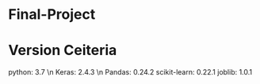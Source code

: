 # Final-Project

# Version Ceiteria
python: 3.7 \n
Keras: 2.4.3 \n
Pandas: 0.24.2
scikit-learn: 0.22.1
joblib: 1.0.1

